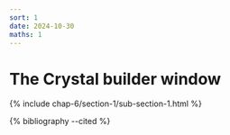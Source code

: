 ```yaml
---
sort: 1
date: 2024-10-30
maths: 1
---
```


# The Crystal builder window

{% include chap-6/section-1/sub-section-1.html %}

{% bibliography --cited %}


